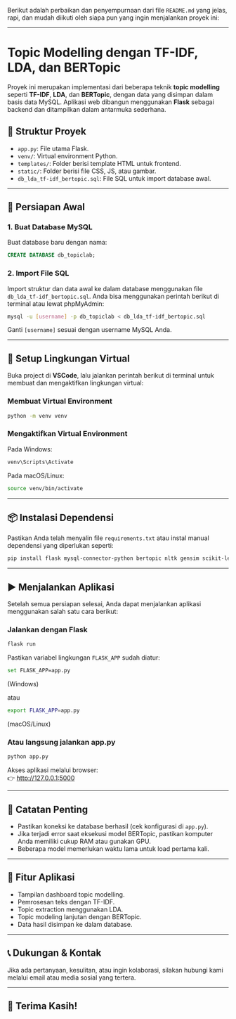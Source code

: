 Berikut adalah perbaikan dan penyempurnaan dari file `README.md` yang jelas, rapi, dan mudah diikuti oleh siapa pun yang ingin menjalankan proyek ini:

---

# Topic Modelling dengan TF-IDF, LDA, dan BERTopic

Proyek ini merupakan implementasi dari beberapa teknik **topic modelling** seperti **TF-IDF**, **LDA**, dan **BERTopic**, dengan data yang disimpan dalam basis data MySQL. Aplikasi web dibangun menggunakan **Flask** sebagai backend dan ditampilkan dalam antarmuka sederhana.

## 📁 Struktur Proyek

- `app.py`: File utama Flask.
- `venv/`: Virtual environment Python.
- `templates/`: Folder berisi template HTML untuk frontend.
- `static/`: Folder berisi file CSS, JS, atau gambar.
- `db_lda_tf-idf_bertopic.sql`: File SQL untuk import database awal.

---

## 🔧 Persiapan Awal

### 1. Buat Database MySQL

Buat database baru dengan nama:

```sql
CREATE DATABASE db_topiclab;
```

### 2. Import File SQL

Import struktur dan data awal ke dalam database menggunakan file `db_lda_tf-idf_bertopic.sql`. Anda bisa menggunakan perintah berikut di terminal atau lewat phpMyAdmin:

```bash
mysql -u [username] -p db_topiclab < db_lda_tf-idf_bertopic.sql
```

Ganti `[username]` sesuai dengan username MySQL Anda.

---

## 🐍 Setup Lingkungan Virtual

Buka project di **VSCode**, lalu jalankan perintah berikut di terminal untuk membuat dan mengaktifkan lingkungan virtual:

### Membuat Virtual Environment

```bash
python -m venv venv
```

### Mengaktifkan Virtual Environment

Pada Windows:
```bash
venv\Scripts\Activate
```

Pada macOS/Linux:
```bash
source venv/bin/activate
```

---

## 📦 Instalasi Dependensi

Pastikan Anda telah menyalin file `requirements.txt` atau instal manual dependensi yang diperlukan seperti:

```bash
pip install flask mysql-connector-python bertopic nltk gensim scikit-learn pandas
```

---

## ▶️ Menjalankan Aplikasi

Setelah semua persiapan selesai, Anda dapat menjalankan aplikasi menggunakan salah satu cara berikut:

### Jalankan dengan Flask

```bash
flask run
```

Pastikan variabel lingkungan `FLASK_APP` sudah diatur:

```bash
set FLASK_APP=app.py
```
(Windows)

atau

```bash
export FLASK_APP=app.py
```
(macOS/Linux)

### Atau langsung jalankan app.py

```bash
python app.py
```

Akses aplikasi melalui browser:  
👉 http://127.0.0.1:5000

---

## 📝 Catatan Penting

- Pastikan koneksi ke database berhasil (cek konfigurasi di `app.py`).
- Jika terjadi error saat eksekusi model BERTopic, pastikan komputer Anda memiliki cukup RAM atau gunakan GPU.
- Beberapa model memerlukan waktu lama untuk load pertama kali.

---

## 🚀 Fitur Aplikasi

- Tampilan dashboard topic modelling.
- Pemrosesan teks dengan TF-IDF.
- Topic extraction menggunakan LDA.
- Topic modeling lanjutan dengan BERTopic.
- Data hasil disimpan ke dalam database.

---


## 📞 Dukungan & Kontak

Jika ada pertanyaan, kesulitan, atau ingin kolaborasi, silakan hubungi kami melalui email atau media sosial yang tertera.

---

## 🙏 Terima Kasih!
